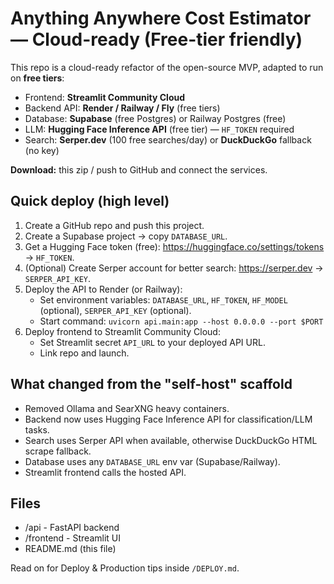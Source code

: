 # Anything Anywhere Cost Estimator — Cloud-ready (Free-tier friendly)

This repo is a cloud-ready refactor of the open-source MVP, adapted to run on **free tiers**:
- Frontend: **Streamlit Community Cloud**
- Backend API: **Render / Railway / Fly** (free tiers)
- Database: **Supabase** (free Postgres) or Railway Postgres (free)
- LLM: **Hugging Face Inference API** (free tier) — `HF_TOKEN` required
- Search: **Serper.dev** (100 free searches/day) or **DuckDuckGo** fallback (no key)

**Download:** this zip / push to GitHub and connect the services.

## Quick deploy (high level)

1. Create a GitHub repo and push this project.
2. Create a Supabase project → copy `DATABASE_URL`.
3. Get a Hugging Face token (free): https://huggingface.co/settings/tokens → `HF_TOKEN`.
4. (Optional) Create Serper account for better search: https://serper.dev → `SERPER_API_KEY`.
5. Deploy the API to Render (or Railway):
   - Set environment variables: `DATABASE_URL`, `HF_TOKEN`, `HF_MODEL` (optional), `SERPER_API_KEY` (optional).
   - Start command: `uvicorn api.main:app --host 0.0.0.0 --port $PORT`
6. Deploy frontend to Streamlit Community Cloud:
   - Set Streamlit secret `API_URL` to your deployed API URL.
   - Link repo and launch.

## What changed from the "self-host" scaffold

- Removed Ollama and SearXNG heavy containers.
- Backend now uses Hugging Face Inference API for classification/LLM tasks.
- Search uses Serper API when available, otherwise DuckDuckGo HTML scrape fallback.
- Database uses any `DATABASE_URL` env var (Supabase/Railway).
- Streamlit frontend calls the hosted API.

## Files
- /api - FastAPI backend
- /frontend - Streamlit UI
- README.md (this file)

Read on for Deploy & Production tips inside `/DEPLOY.md`.

